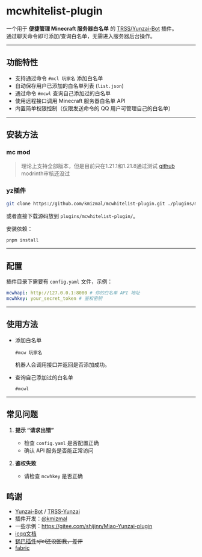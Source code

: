 # mcwhitelist-plugin

一个用于 **便捷管理 Minecraft 服务器白名单** 的 [TRSS/Yunzai-Bot](https://gitee.com/TimeRainStarSky/Yunzai-Bot) 插件。  
通过聊天命令即可添加/查询白名单，无需进入服务器后台操作。

---

## 功能特性

- 支持通过命令 `#mcl 玩家名` 添加白名单
- 自动保存用户已添加的白名单列表 (`list.json`)
- 通过命令 `#mcwl` 查询自己添加过的白名单
- 使用远程接口调用 Minecraft 服务器白名单 API
- 内置简单权限控制（仅限发送命令的 QQ 用户可管理自己的白名单）

---

## 安装方法

### mc mod
> 理论上支持全部版本，但是目前只在1.21.1和1.21.8通过测试
[github](https://github.com/kmizmal/whitelistapimod)  
modrinth审核还没过

### yz插件

```bash
git clone https://github.com/kmizmal/mcwhitelist-plugin.git ./plugins/mcwhitelist-plugin
```

或者直接下载源码放到 `plugins/mcwhitelist-plugin/`。

安装依赖：

```bash
pnpm install
```

---

## 配置

插件目录下需要有 `config.yaml` 文件，示例：

```yaml
mcwhapi: http://127.0.0.1:8080 # 你的白名单 API 地址
mcwhkey: your_secret_token # 鉴权密钥
```

---

## 使用方法

- 添加白名单

  ```
  #mcw 玩家名
  ```

  机器人会调用接口并返回是否添加成功。

- 查询自己添加过的白名单

  ```
  #mcwl
  ```

---

## 常见问题

1. **提示 “请求出错”**
   - 检查 `config.yaml` 是否配置正确
   - 确认 API 服务是否能正常访问

2. **鉴权失败**
   - 请检查 `mcwhkey` 是否正确

## 鸣谢

- [Yunzai-Bot](https://gitee.com/Le-niao/Yunzai-Bot) / [TRSS-Yunzai](https://gitee.com/TimeRainStarSky/Yunzai-Bot)
- 插件开发：[@kmizmal](https://github.com/kmizmal)
- 一些示例：https://gitee.com/shijinn/Miao-Yunzai-plugin
- [icqq文档](https://gitee.com/shijinn/Miao-Yunzai-plugin)
- [锅巴插件](https://github.com/guoba-yunzai/Guoba-Plugin)~~sjlei还没回我，差评~~
- [fabric](https://fabricmc.net/)